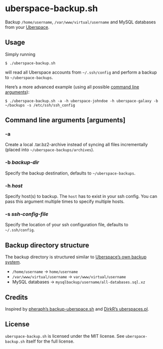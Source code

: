 # uberspace-backup.sh

Backup `/home/username`, `/var/www/virtual/username` and MySQL databases from
your [Uberspace](https://uberspace.de).

## Usage

Simply running

```shell
$ ./uberspace-backup.sh
```

will read all Uberspace accounts from `~/.ssh/config` and perform a backup to
`~/uberspace-backups`.

Here’s a more advanced example (using all possible [command line arguments](#arguments)):

```shell
$ ./uberspace-backup.sh -a -h uberspace-johndoe -h uberspace-galaxy -b ~/backups -s /etc/ssh/ssh_config
```

## Command line arguments [arguments]

### -a

Create a local .tar.bz2-archive instead of syncing all files incrementally (placed into `~/uberspace-backups/archives`).

### -b *backup-dir*

Specify the backup destination, defaults to `~/uberspace-backups`.

### -h *host*

Specify host(s) to backup. The `host` has to exist in your ssh config. You can
pass this argument multiple times to specify multiple hosts.

### -s *ssh-config-file*

Specify the location of your ssh configuration file, defaults to
`~/.ssh/config`.

## Backup directory structure

The backup directory is structured similar to [Uberspace’s own backup system](http://uberspace.de/dokuwiki/system:backup).

- `/home/username` → `home/username`
- `/var/www/virtual/username` → `var/www/virtual/username`
- MySQL databases → `mysqlbackup/username/all-databases.sql.xz`

## Credits

Inspired by [pheraph’s backup-uberspace.sh](https://gist.github.com/pheraph/6376979#file-backup-uberspace-sh)
and [DirkR’s uberspaces.pl](https://gist.github.com/DirkR/1613079).

## License

`uberspace-backup.sh` is licensed under the MIT license. See
`uberspace-backup.sh` itself for the full license.
